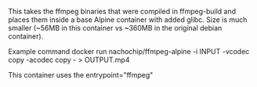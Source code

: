 This takes the ffmpeg binaries that were compiled in ffmpeg-build and 
places them inside a base Alpine container with added glibc.  Size 
is much smaller (~56MB in this container vs ~360MB in the original debian container).

Example command
docker run nachochip/ffmpeg-alpine -i INPUT -vcodec copy -acodec copy - > OUTPUT.mp4

This container uses the entrypoint="ffmpeg"
